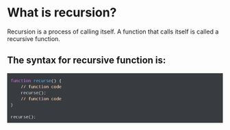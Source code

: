 # What is recursion?

Recursion is a process of calling itself. A function that calls itself is called a recursive function.

## The syntax for recursive function is:

![example](https://raw.githubusercontent.com/Moganesan/DSA/master/Algorithms/recursion/examples/basicrecursivefunc.png)
